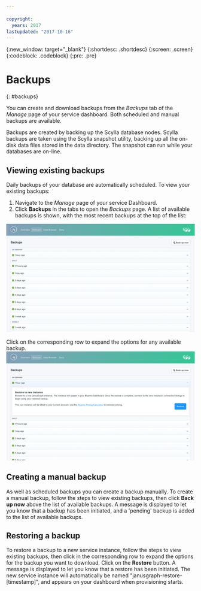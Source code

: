 ```yaml
---

copyright:
  years: 2017
lastupdated: "2017-10-16"
---
```


{:new_window: target="_blank"}
{:shortdesc: .shortdesc}
{:screen: .screen}
{:codeblock: .codeblock}
{:pre: .pre}

# Backups
{: #backups}

You can create and download backups from the _Backups_ tab of the *Manage* page of your service dashboard. Both scheduled and manual backups are available.

Backups are created by backing up the Scylla database nodes. Scylla backups are taken using the Scylla snapshot utility, backing up all the on-disk data files stored in the data directory. The snapshot can run while your databases are on-line.

## Viewing existing backups

Daily backups of your database are automatically scheduled. To view your existing backups:

1. Navigate to the _Manage_ page of your service Dashboard.
2. Click **Backups** in the tabs to open the _Backups_ page. A list of available backups is shown, with the most recent backups at the top of the list:

  ![Available backups](./images/janusgraph-backups-show.png "A list of available backups, including a pending backup")

Click on the corresponding row to expand the options for any available backup.
  ![Backup Options](./images/janusgraph-backups-options.png "Options for a backup.") 

## Creating a manual backup

As well as scheduled backups you can create a backup manually. To create a manual backup, follow the steps to view existing backups, then click **Back up now** above the list of available backups. A message is displayed to let you know that a backup has been initiated, and a 'pending' backup is added to the list of available backups.

## Restoring a backup
To restore a backup to a new service instance, follow the steps to view existing backups, then click in the corresponding row to expand the options for the backup you want to download. Click on the **Restore** button. A message is displayed to let you know that a restore has been initiated. The new service instance will automatically be named "janusgraph-restore-[timestamp]", and appears on your dashboard when provisioning starts.
